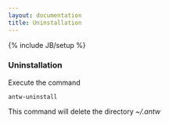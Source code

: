 ```yaml
---
layout: documentation
title: Uninstallation
---
```

{% include JB/setup %}

### Uninstallation
Execute the command

    antw-uninstall

This command will delete the directory *~/.antw*
